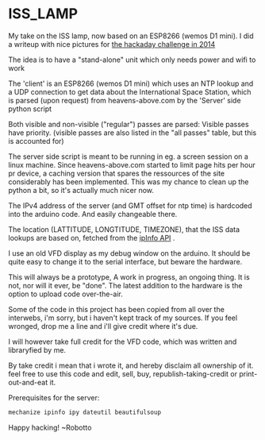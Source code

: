 ISS_LAMP
========

My take on the ISS lamp, now based on an ESP8266 (wemos D1 mini). I did a writeup with nice pictures for [the hackaday challenge in 2014](http://hackaday.io/project/2026-iss-lamp-ntp-clock-artpiece)

The idea is to have a "stand-alone" unit which only needs power and wifi to work

The 'client' is an ESP8266 (wemos D1 mini) which uses an NTP lookup and a UDP connection to get data about the International Space Station,
which is parsed (upon request) from heavens-above.com by the 'Server' side python script

Both visible and non-visible ("regular") passes are parsed:
Visible passes have priority. (visible passes are also listed in the "all passes" table, but this is accounted for)

The server side script is meant to be running in eg. a screen session on a linux machine.
Since heavens-above.com started to limit page hits per hour pr device, a caching version that spares the ressources of the site considerably has been implemented. This was my chance to clean up the python a bit, so it's actually much nicer now.

The IPv4 address of the server (and GMT offset for ntp time) is hardcoded into the arduino code. And easily changeable there.

The location (LATTITUDE, LONGTITUDE, TIMEZONE), that the ISS data lookups are based on, fetched from the [ipInfo API](https://github.com/ipinfo/python) .

I use an old VFD display as my debug window on the arduino. It should be quite easy to change it to the serial interface, but beware the hardware.

This will always be a prototype, A work in progress, an ongoing thing. It is not, nor will it ever, be "done". The latest addition to the hardware is the option to upload code over-the-air.

Some of the code in this project has been copied from all over the interwebs, i'm sorry, but i haven't kept track of my sources. If you feel wronged, drop me a line and i'll give credit where it's due.

I will however take full credit for the VFD code, which was written and libraryfied by me.

By take credit i mean that i wrote it, and hereby disclaim all ownership of it. feel free to use this code and edit, sell, buy, republish-taking-credit or print-out-and-eat it.

Prerequisites for the server:

```bash
mechanize ipinfo ipy dateutil beautifulsoup 
```

Happy hacking!
~Robotto
